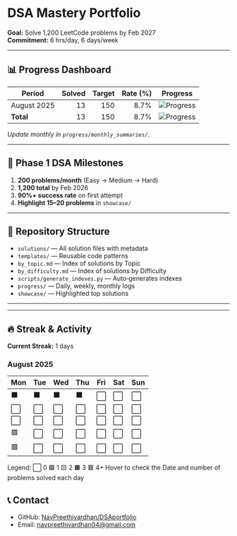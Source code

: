 # DSA Mastery Portfolio

**Goal:** Solve 1,200 LeetCode problems by Feb 2027  
**Commitment:** 6 hrs/day, 6 days/week

---

## 📊 Progress Dashboard

| Period               | Solved | Target | Rate (%) | Progress |
|----------------------|-------:|-------:|---------:|----------|
| August 2025          |     13 |    150 |     8.7% | ![Progress](https://geps.dev/progress/8) |
| **Total**            |     13 |    150 |     8.7% | ![Progress](https://geps.dev/progress/8) |

*Update monthly in `progress/monthly_summaries/`.*

---

## 🎯 Phase 1 DSA Milestones

1. **200 problems/month** (Easy → Medium → Hard)  
2. **1,200 total** by Feb 2026  
3. **90%+ success rate** on first attempt  
4. **Highlight 15–20 problems** in `showcase/`  

---

## 📁 Repository Structure

- `solutions/` — All solution files with metadata  
- `templates/` — Reusable code patterns  
- `by_topic.md` — Index of solutions by Topic  
- `by_difficulty.md` — Index of solutions by Difficulty  
- `scripts/generate_indexes.py` — Auto‐generates indexes  
- `progress/` — Daily, weekly, monthly logs  
- `showcase/` — Highlighted top solutions  

---

<!-- ## 🔧 Tools & Setup

- **Language:** Python 3.9+  
- **Testing:** `pytest`  
- **Formatting:** `black`, `flake8`  
- **Tracking:** Weights & Biases (optional)   -->

---

## 🔥 Streak & Activity
**Current Streak:** 1 days

### August 2025

Mon | Tue | Wed | Thu | Fri | Sat | Sun
---|---|---|---|---|---|---
⬛ | ⬛ | ⬛ | ⬛ | <span title="2025-08-01: 0 solved">⬜</span> | <span title="2025-08-02: 0 solved">⬜</span> | <span title="2025-08-03: 0 solved">⬜</span>
<span title="2025-08-04: 0 solved">⬜</span> | <span title="2025-08-05: 0 solved">⬜</span> | <span title="2025-08-06: 0 solved">⬜</span> | <span title="2025-08-07: 0 solved">⬜</span> | <span title="2025-08-08: 0 solved">⬜</span> | <span title="2025-08-09: 0 solved">⬜</span> | <span title="2025-08-10: 0 solved">⬜</span>
<span title="2025-08-11: 0 solved">⬜</span> | <span title="2025-08-12: 0 solved">⬜</span> | <span title="2025-08-13: 0 solved">⬜</span> | <span title="2025-08-14: 0 solved">⬜</span> | <span title="2025-08-15: 0 solved">⬜</span> | <span title="2025-08-16: 0 solved">⬜</span> | <span title="2025-08-17: 0 solved">⬜</span>
<span title="2025-08-18: 9 solved">🟥</span> | <span title="2025-08-19: 0 solved">⬜</span> | <span title="2025-08-20: 0 solved">⬜</span> | <span title="2025-08-21: 0 solved">⬜</span> | <span title="2025-08-22: 0 solved">⬜</span> | <span title="2025-08-23: 0 solved">⬜</span> | <span title="2025-08-24: 0 solved">⬜</span>
<span title="2025-08-25: 4 solved">🟥</span> | <span title="2025-08-26: 0 solved">⬜</span> | <span title="2025-08-27: 0 solved">⬜</span> | <span title="2025-08-28: 0 solved">⬜</span> | <span title="2025-08-29: 0 solved">⬜</span> | <span title="2025-08-30: 0 solved">⬜</span> | <span title="2025-08-31: 0 solved">⬜</span>

Legend: ⬜ 0   🟩 1   🟨 2   🟧 3   🟥 4+ 
 Hover to check the Date and number of problems solved each day

## 📞 Contact

- GitHub: [NavPreethivardhan/DSAportfolio](https://github.com/NavPreethivardhan/DSA-Portfolio)  
- Email: navpreethivardhan04@gmail.com
 
